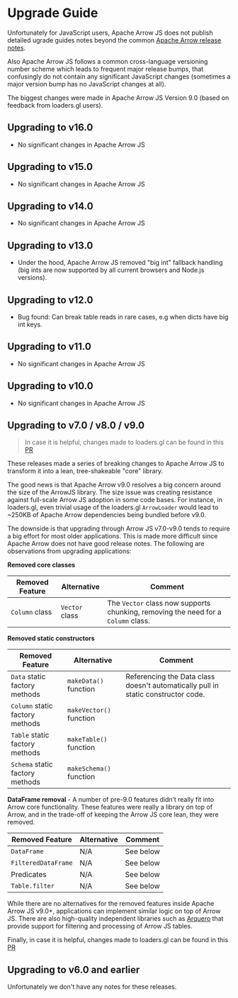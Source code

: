 # Upgrade Guide

Unfortunately for JavaScript users, Apache Arrow JS does not publish detailed ugrade guides notes beyond the common [Apache Arrow release notes](https://arrow.apache.org/release/).

Also Apache Arrow JS follows a common cross-language versioning number scheme which leads to frequent major release bumps, that confusingly do not contain any significant JavaScript changes (sometimes a major version bump has no JavaScript changes at all).

The biggest changes were made in Apache Arrow JS Version 9.0 (based on feedback from loaders.gl users).

## Upgrading to v16.0

- No significant changes in Apache Arrow JS

## Upgrading to v15.0

- No significant changes in Apache Arrow JS

## Upgrading to v14.0

- No significant changes in Apache Arrow JS

## Upgrading to v13.0

- Under the hood, Apache Arrow JS removed "big int" fallback handling (big ints are now supported by all current browsers and Node.js versions).

## Upgrading to v12.0

- Bug found: Can break table reads in rare cases, e.g when dicts have big int keys.

## Upgrading to v11.0

- No significant changes in Apache Arrow JS

## Upgrading to v10.0

- No significant changes in Apache Arrow JS

## Upgrading to v7.0 / v8.0 / v9.0

> In case it is helpful, changes made to loaders.gl can be found in this [PR](https://github.com/visgl/loaders.gl/pull/2276/files)

These releases made a series of breaking changes to Apache Arrow JS to transform it into a lean, tree-shakeable "core" library.

The good news is that Apache Arrow v9.0 resolves a big concern around the size of the ArrowJS library. The size issue was creating resistance against full-scale Arrow JS adoption in some code bases. For instance, in loaders.gl, even trivial usage of the loaders.gl `ArrowLoader` would lead to ~250KB of Apache Arrow dependencies being bundled before v9.0.

The downside is that upgrading through Arrow JS v7.0-v9.0 tends to require a big effort for most older applications. This is made more difficult since Apache Arrow does not have good release notes. The following are observations from upgrading applications:

**Removed core classes**

| Removed Feature | Alternative    | Comment                                                                           |
| --------------- | -------------- | --------------------------------------------------------------------------------- |
| `Column` class  | `Vector` class | The `Vector` class now supports chunking, removing the need for a `Column` class. |

**Removed static constructors**

| Removed Feature                 | Alternative             | Comment                                                                           |
| ------------------------------- | ----------------------- | --------------------------------------------------------------------------------- |
| `Data` static factory methods   | `makeData()` function   | Referencing the Data class doesn't automatically pull in static constructor code. |
| `Column` static factory methods | `makeVector()` function |
| `Table` static factory methods  | `makeTable()` function  |
| `Schema` static factory methods | `makeSchema()` function |

**DataFrame removal** - A number of pre-9.0 features didn’t really fit into Arrow core functionality. These features were really a library on top of Arrow, and in the trade-off of keeping the Arrow JS core lean, they were removed.

| Removed Feature     | Alternative | Comment   |
| ------------------- | ----------- | --------- |
| `DataFrame`         | N/A         | See below |
| `FilteredDataFrame` | N/A         | See below |
| Predicates          | N/A         | See below |
| `Table.filter`      | N/A         | See below |

While there are no alternatives for the removed features inside Apache Arrow JS v9.0+, applications can implement similar logic on top of Arrow JS. There are also high-quality independent libraries such as [Arquero](https://github.com/uwdata/arquero) that provide support for filtering and processing of Arrow JS tables.

Finally, in case it is helpful, changes made to loaders.gl can be found in this [PR](https://github.com/visgl/loaders.gl/pull/1931/files)

## Upgrading to v6.0 and earlier

Unfortunately we don't have any notes for these releases.
